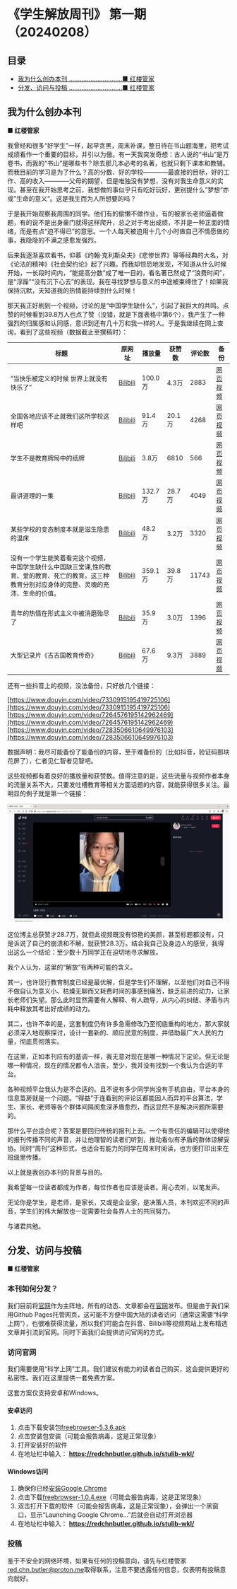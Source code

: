 # 《学生解放周刊》 第一期 （20240208）

## 目录

- [我为什么创办本刊 ..............................■ 红楼管家](#我为什么创办本刊)
- [分发、访问与投稿 ..............................■ 红楼管家](#分发、访问与投稿)

## 我为什么创办本刊

**■ 红楼管家**

我曾经和很多“好学生”一样，起早贪黑，周末补课，整日待在书山题海里，把考试成绩看作一个重要的目标，并引以为傲。有一天我突发奇想：古人说的“书山”是万卷书，而我的“书山”是哪些书？除去那几本必考的名著，也就只剩下课本和教辅。而我目前的学习是为了什么？高的分数、好的学校————最直接的目标，好的工作、高的收入————父母的期望，但是唯独没有梦想，没有对我生命意义的实现。甚至在我开始思考之前，我想做的事似乎只有吃好玩好，更别提什么”梦想“亦或”生命的意义“。这是我生而为人所想要的吗？

于是我开始观察我周围的同学。他们有的偷懒不做作业，有的被家长老师逼着做题，有的说不是出身豪门就得这样爬升，总之对于考出成绩，不并是一种正面的情绪，而是有点“迫不得已”的意思。一个人每天被迫用十几个小时做自己不情愿做的事，我隐隐的不满之感愈发强烈。

后来我逐渐喜欢看书，仰慕《约翰·克利斯朵夫》《悲惨世界》等等经典的大名，对《论法的精神》《社会契约论》起了兴趣。而我却惊恐地发现，不知道从什么时候开始，一长段时间内，“能提高分数”成了唯一目的，看名著已然成了“浪费时间”，是“浮躁”“没有沉下心去”的表现。我在寻找梦想与意义的中途被束缚住了！如果我保持沉默，天知道我的热情能持续到什么时候！

那天我正好刷到一个视频，讨论的是“中国学生缺什么”，引起了我巨大的共鸣。点赞的时候看到39.8万人也点了赞（没错，就是下面表格中第6个），我产生了一种强烈的归属感和认同感，意识到还有几十万和我一样的人。于是我继续在网上查询，看到了这些视频（数据截止至撰稿时）：

| 标题 | 原网址 | 播放量 | 获赞数 | 评论数 | 备份 |
| --- | --- | --- | --- | --- | --- |
| “当快乐被定义的时候 世界上就没有快乐了” | [Bilibili](https://www.bilibili.com/video/BV1LY4y177bT/) | 100.0万 | 4.3万 | 2883 | [网页](https://web.archive.org/web/20240124091756/https%3A%2F%2Fwww.bilibili.com%2Fvideo%2FBV1LY4y177bT%2F) [视频](./我为什么创办本刊/“当快乐被定义的时候%20世界上就没有快乐了”.mp4)|
| 全国各地应该不止就我们这所学校这样吧 | [Bilibili](https://www.bilibili.com/video/BV1hj411J7L4/) | 91.4万 | 20.1万 | 4268 | [网页](https://web.archive.org/web/20240124112335/https://www.bilibili.com/video/BV1hj411J7L4/) [视频](./我为什么创办本刊/全国各地应该不止就我们这所学校这样吧.mp4) |
| 学生不是教育牌局中的纸牌 | [Bilibili](https://www.bilibili.com/video/BV1ac411B7CJ/)| 3.8万 | 6810 | 566 | [网页](https://web.archive.org/web/20240124093431/https%3A%2F%2Fwww.bilibili.com%2Fvideo%2FBV1ac411B7CJ%2F) [视频](./我为什么创办本刊/学生不是教育牌局中的纸牌.mp4) |
| 最讲道理的一集 | [Bilibili](https://www.bilibili.com/video/BV1aC4y1T7sd/) | 132.7万 | 28.7万 | 4049 | [网页](https://web.archive.org/web/20240124093122/https%3A%2F%2Fwww.bilibili.com%2Fvideo%2FBV1aC4y1T7sd%2F) [视频](./我为什么创办本刊/最讲道理的一集.mp4) |
| 某些学校的变态制度本就是滋生隐患的温床 | [Bilibili](https://www.bilibili.com/video/BV1uT4y1b75M/) | 48.2万 | 3.2万 | 3320 | [网页](https://web.archive.org/web/20240124093405/https%3A%2F%2Fwww.bilibili.com%2Fvideo%2FBV1uT4y1b75M%2F) [视频](./我为什么创办本刊/某些学校的变态制度本就是滋生隐患的温床.mp4) |
| 没有一个学生能笑着看完这个视频，中国学生缺什么中国缺三堂课,性的教育、爱的教育、死亡的教育。这三种教育分别对应身体的完整、灵魂的充沛、生命的价值。 | [Bilibili](https://www.bilibili.com/video/BV19h4y1q7Z5/) | 359.1万 | 39.8万 | 11743 | [网页](https://web.archive.org/web/20240124092146/https%3A%2F%2Fwww.bilibili.com%2Fvideo%2FBV19h4y1q7Z5%2F) [视频](./我为什么创办本刊/没有一个学生能笑着看完这个视频，中国学生缺什么中国缺三堂课,性的教育、爱的教育、死亡的教育。这三种教育分别对应身体的完整、灵魂的充沛、生命的价值。.mp4) |
| 青年的热情在形式主义中被消磨殆尽了 | [Bilibili](https://www.bilibili.com/video/BV1rC4y1G7uU/) | 35.9万 | 3.0万 | 1396 | [网页](https://web.archive.org/web/20240124095032/https%3A%2F%2Fwww.bilibili.com%2Fvideo%2FBV1rC4y1G7uU%2F) [视频](./我为什么创办本刊/青年的热情在形式主义中被消磨殆尽了.mp4) |
| 大型记录片《吉吉国教育传奇》 | [Bilibili](https://www.bilibili.com/video/BV1sa4y1m7DG/) | 67.6万 | 9.3万 | 3889 | [网页](https://web.archive.org/web/20240126071819/https://www.bilibili.com/video/BV1sa4y1m7DG/) [视频](./我为什么创办本刊/大型记录片《吉吉国教育传奇》.mp4) |

还有一些抖音上的视频，没法备份，只好放几个链接：

[https://www.douyin.com/video/7330915195419725106](https://www.douyin.com/video/7330915195419725106)  
[https://www.douyin.com/video/7264576195142962469](https://www.douyin.com/video/7264576195142962469)  
[https://www.douyin.com/video/7283506610649976103](https://www.douyin.com/video/7283506610649976103)  

数据声明：我尽可能备份了能备份的内容，至于难备份的（比如抖音，验证码那块花屏了），仁者见仁智者见智吧。

这些视频都有着良好的播放量和获赞数。值得注意的是，这些流量与视频作者本身的流量关系不大，只要发吐槽教育等相关方面话题的内容，就能获得很多关注。最明显的例子就是第一个链接：

![](./我为什么创办本刊/Screenshot%20from%202024-02-06%2008-02-01.png)

这位博主总获赞才28.7万，就但此视频既没有惊艳的美颜，甚至标题都没有，只是诉说了自己的崩溃和不解，就获赞28.3万。结合我自己及身边人的感受，我得出这么一个结论：至少数十万同学正在迫切地寻求解放。

我个人认为，这里的“解放”有两种可能的含义。

其一，也许现行教育制度已经是最优解，但是学生们不理解，以至他们对自己不得不做自认为意义小、枯燥无聊而又耗费时间的事感到痛苦，缺乏前进的动力，让家长老师们失望。那么此时显然需要有人解释、有人疏导，从内心的纠结、矛盾与内耗中释放其考出好成绩的动力。 

其二，也许不幸的是，这套制度仍有许多急需修改乃至彻底重构的地方，那大家就必须深入地观察探讨，设计一套新的、顺应民意的制度，并借助最广大人民的力量，彻底贯彻落实。

在这里，正如本刊应有的基调一样，我无意对现在是哪一种情况下定论。但无论是哪一种情况，现在的情况都令人沮丧，至少，我并没有找到一个我认为合适的平台。

各种视频平台我认为是不合适的。且不说有多少同学尚没有手机自由，平台本身的信息茧房就是一个问题。“得益”于连看到的评论区都能因人而异的平台算法，学生、家长、老师等各个群体间隔阂愈深矛盾愈烈，而这显然不是解决问题所需要的。

那什么平台适合呢？答案是要回归传统的报刊上去。一个有责任的编辑可以使得他的报刊传播不同的声音，并让他理智的读者们听到，推动看似有矛盾的群体谅解妥协。同时“周刊”这种形式，也适合有能力的同学在周末时阅读，也方便打印出来在班级里传播。

以上就是我创办本刊的背景与目的。

我希望每一位读者都成为作者，每位作者也应该是读者。用心去听，以笔发声。

无论你是学生，是老师，是家长，又或是企业家，是决策人员，本刊欢迎不同的声音，学生们的伟大解放也一定需要社会各界人士的共同努力。

与诸君共勉。

## 分发、访问与投稿

**■ 红楼管家**

### 本刊如何分发？

我们目前将[官网](https://redchnbutler.github.io/stulib-wkl/)作为主阵地，所有的动态、文章都会在[官网](https://redchnbutler.github.io/stulib-wkl/)发布。但是由于我们采用Github Pages托管网页，这可能不方便中国大陆的读者访问（通常这需要“科学上网”），也很难获得流量，所以我们可能会在抖音、Bilibili等视频网站上发布精选文章并引流到官网。同时下面我们会提供访问官网的方式。

### 访问官网

我们需要使用“科学上网”工具。我们建议有能力的读者自己购买，这会提供更好的私密性。我们在这里提供一套免费方案。

这套方案仅支持安卓和Windows。

#### 安卓访问

1. 点击下载安装包[freebrowser-5.3.6.apk](./分发、访问与投稿/freebrowser-5.3.6.apk)
2. 点击安装包安装（可能会报告病毒，这是正常现象）
3. 打开安装好的软件
4. 在地址栏中输入： **https://redchnbutler.github.io/stulib-wkl/**

#### Windows访问

1. 确保你已经[安装Google Chrome](https://www.google.cn/intl/en-US/chrome/)
2. 点击下载[freebrowser-1.0.4.exe](./分发、访问与投稿/freebrowser-1.0.4.exe)（可能会报告病毒，这是正常现象）
3. 双击打开下载的软件（可能会报告病毒，这是正常现象），会弹出一个黑窗口，显示“Launching Google Chrome...”后就会自动打开浏览器
4. 在地址栏中输入： **https://redchnbutler.github.io/stulib-wkl/**

### 投稿

鉴于不安全的网络环境，如果有任何的投稿意向，请先与红楼管家[red.chn.butler@proton.me](red.chn.butler@proton.me)取得联系，注意不要透露任何信息，仅表明有投稿意向就好。
